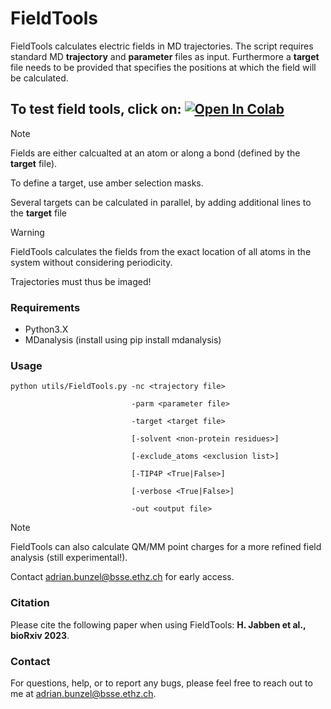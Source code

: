 # FieldTools

FieldTools calculates electric fields in MD trajectories. The script requires standard MD **trajectory** and **parameter** files as input.
Furthermore a **target** file needs to be provided that specifies the positions at which the field will be calculated.

To test field tools, click on: <a target="_blank" href="https://colab.research.google.com/github/bunzela/FieldTools/blob/main/FieldTools.ipynb">
  <img src="https://colab.research.google.com/assets/colab-badge.svg" alt="Open In Colab"/>
</a>
---

> [!NOTE]  
> Fields are either calcualted at an atom or along a bond (defined by the **target** file). 
>
> To define a target, use amber selection masks.
>
> Several targets can be calculated in parallel, by adding additional lines to the **target** file

> [!WARNING]  
> FieldTools calculates the fields from the exact location of all atoms in the system without considering periodicity.
>
> Trajectories must thus be imaged!

### Requirements
- Python3.X
- MDanalysis (install using pip install mdanalysis)

### Usage
    python utils/FieldTools.py -nc <trajectory file> 

                               -parm <parameter file> 

                               -target <target file> 

                               [-solvent <non-protein residues>]
  
                               [-exclude_atoms <exclusion list>] 
  
                               [-TIP4P <True|False>] 

                               [-verbose <True|False>] 

                               -out <output file> 

> [!NOTE]  
> FieldTools can also calculate QM/MM point charges for a more refined field analysis (still experimental!).
>
> Contact [adrian.bunzel@bsse.ethz.ch](mailto:adrian.bunzel@bsse.ethz.ch) for early access.

### Citation
Please cite the following paper when using FieldTools:
**H. Jabben et al., bioRxiv 2023**. 

### Contact
For questions, help, or to report any bugs, please feel free to reach out to me at [adrian.bunzel@bsse.ethz.ch](mailto:adrian.bunzel@bsse.ethz.ch).